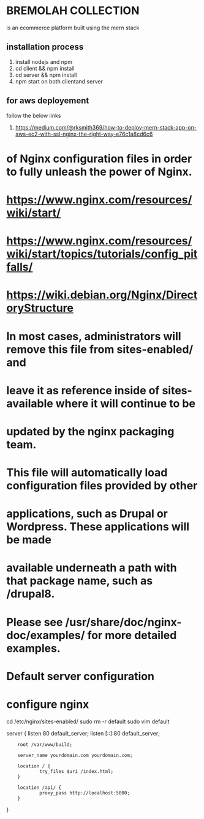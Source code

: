 # BREMOLAH COLLECTION

is an ecommerce platform built using the mern stack

## installation process

1. install nodejs and npm
2. cd client && npm install
3. cd server && npm install
4. npm start on both clientand server

## for aws deployement

follow the below links

1. https://medium.com/@rksmith369/how-to-deploy-mern-stack-app-on-aws-ec2-with-ssl-nginx-the-right-way-e76c1a8cd6c6

# of Nginx configuration files in order to fully unleash the power of Nginx.

# https://www.nginx.com/resources/wiki/start/

# https://www.nginx.com/resources/wiki/start/topics/tutorials/config_pitfalls/

# https://wiki.debian.org/Nginx/DirectoryStructure

#

# In most cases, administrators will remove this file from sites-enabled/ and

# leave it as reference inside of sites-available where it will continue to be

# updated by the nginx packaging team.

#

# This file will automatically load configuration files provided by other

# applications, such as Drupal or Wordpress. These applications will be made

# available underneath a path with that package name, such as /drupal8.

#

# Please see /usr/share/doc/nginx-doc/examples/ for more detailed examples.

##

# Default server configuration

#

# configure nginx

cd /etc/nginx/sites-enabled/
sudo rm -r default
sudo vim default

server {
listen 80 default_server;
listen [::]:80 default_server;

        root /var/www/build;

        server_name yourdomain.com yourdomain.com;

        location / {
                try_files $uri /index.html;
        }

        location /api/ {
                proxy_pass http://localhost:5000;
        }
}